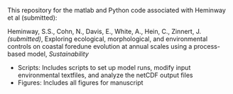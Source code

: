 This repository for the matlab and Python code associated with Heminway et al (submitted):

Heminway, S.S., Cohn, N., Davis, E., White, A., Hein, C., Zinnert, J. _(submitted)_, Exploring ecological, morphological, and environmental controls on coastal foredune evolution at annual scales using a process-based model, _Sustainability_ 

- Scripts: Includes scripts to set up model runs, modify input environmental textfiles, and analyze the netCDF output files 
- Figures: Includes all figures for manuscript
